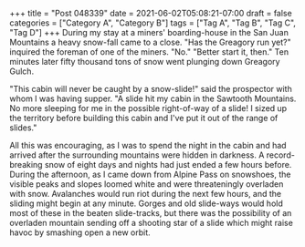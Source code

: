 +++
title = "Post 048339"
date = 2021-06-02T05:08:21-07:00
draft = false
categories = ["Category A", "Category B"]
tags = ["Tag A", "Tag B", "Tag C", "Tag D"]
+++
During my stay at a miners' boarding-house in the San Juan Mountains a heavy snow-fall came to a close. "Has the Greagory run yet?" inquired the foreman of one of the miners. "No." "Better start it, then." Ten minutes later fifty thousand tons of snow went plunging down Greagory Gulch.

"This cabin will never be caught by a snow-slide!" said the prospector with whom I was having supper. "A slide hit my cabin in the Sawtooth Mountains. No more sleeping for me in the possible right-of-way of a slide! I sized up the territory before building this cabin and I've put it out of the range of slides."

All this was encouraging, as I was to spend the night in the cabin and had arrived after the surrounding mountains were hidden in darkness. A record-breaking snow of eight days and nights had just ended a few hours before. During the afternoon, as I came down from Alpine Pass on snowshoes, the visible peaks and slopes loomed white and were threateningly overladen with snow. Avalanches would run riot during the next few hours, and the sliding might begin at any minute. Gorges and old slide-ways would hold most of these in the beaten slide-tracks, but there was the possibility of an overladen mountain sending off a shooting star of a slide which might raise havoc by smashing open a new orbit.
